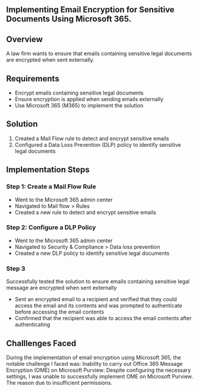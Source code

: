 ## Implementing Email Encryption for Sensitive Documents Using Microsoft 365.

## Overview
A law firm wants to ensure that emails containing sensitive legal documents are encrypted when sent externally.

## Requirements
* Encrypt emails containing sensitive legal documents
* Ensure encryption is applied when sending emails externally
* Use Microsoft 365 (M365) to implement the solution

## Solution
1. Created a Mail Flow rule to detect and encrypt sensitive emails
2. Configured a Data Loss Prevention (DLP) policy to identify sensitive legal documents

## Implementation Steps
### Step 1: Create a Mail Flow Rule
* Went to the Microsoft 365 admin center
* Navigated to Mail flow > Rules
* Created a new rule to detect and encrypt sensitive emails

### Step 2: Configure a DLP Policy
* Went to the Microsoft 365 admin center
* Navigated to Security & Compliance > Data loss prevention
* Created a new DLP policy to identify sensitive legal documents

### Step 3
Successfully tested the solution to ensure emails containing sensitive legal message are encrypted when sent externally
* Sent an encrypted email to a recipient and verified that they could access the email and its contents and was prompted to authenticate before accessing the email contents
* Confirmed that the recipient was able to access the email contents after authenticating

## Challlenges Faced
During the implementation of email encryption using Microsoft 365, the notable challenge I faced was:
Inability to carry out Office 365 Message Encryption (OME) on Microsoft Purview: Despite configuring the necessary settings, 
I was unable to successfully implement OME on Microsoft Purview. The reason due to insufficient permissions.
